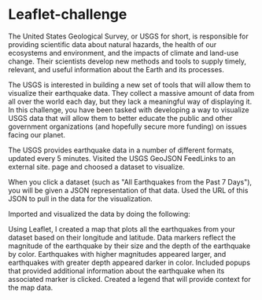 # Leaflet-challenge

The United States Geological Survey, or USGS for short, is responsible for providing scientific data about natural hazards, the health of our ecosystems and environment, and the impacts of climate and land-use change. Their scientists develop new methods and tools to supply timely, relevant, and useful information about the Earth and its processes.

The USGS is interested in building a new set of tools that will allow them to visualize their earthquake data. They collect a massive amount of data from all over the world each day, but they lack a meaningful way of displaying it. In this challenge, you have been tasked with developing a way to visualize USGS data that will allow them to better educate the public and other government organizations (and hopefully secure more funding) on issues facing our planet.

The USGS provides earthquake data in a number of different formats, updated every 5 minutes. Visited the USGS GeoJSON FeedLinks to an external site. page and choosed a dataset to visualize. 

When you click a dataset (such as "All Earthquakes from the Past 7 Days"), you will be given a JSON representation of that data. Used the URL of this JSON to pull in the data for the visualization.

Imported and visualized the data by doing the following:

Using Leaflet, I created a map that plots all the earthquakes from your dataset based on their longitude and latitude.
Data markers reflect the magnitude of the earthquake by their size and the depth of the earthquake by color. Earthquakes with higher magnitudes appeared larger, and earthquakes with greater depth appeared darker in color.
Included popups that provided additional information about the earthquake when its associated marker is clicked.
Created a legend that will provide context for the map data.
